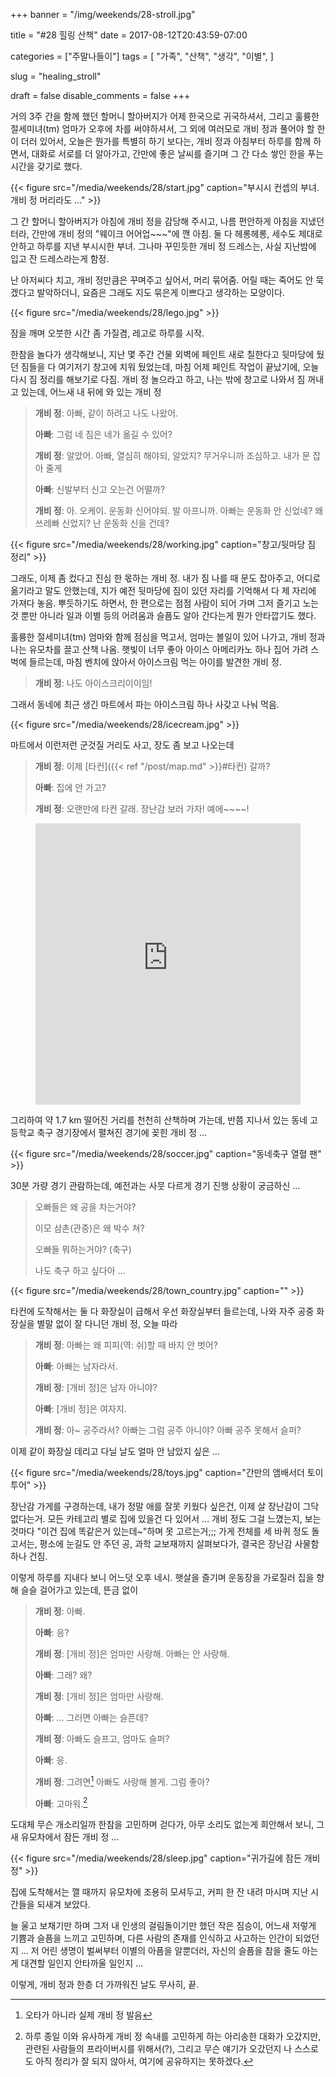 +++
banner = "/img/weekends/28-stroll.jpg"

title = "#28 힐링 산책"
date = 2017-08-12T20:43:59-07:00

categories = ["주말나들이"]
tags = [
    "가족",
    "산책",
    "생각",
    "이별",
]

slug = "healing_stroll"

draft = false
disable_comments = false
+++

거의 3주 간을 함께 했던 할머니 할아버지가 어제 한국으로 귀국하셔서, 그리고
훌륭한 절세미녀(tm) 엄마가 오후에 차를 써야하셔서, 그 외에 여러모로 개비 정과
풀어야 할 한이 더러 있어서, 오늘은 뭔가를 특별히 하기 보다는, 개비 정과
아침부터 하루를 함께 하면서, 대화로 서로를 더 알아가고, 간만에 좋은 날씨를
즐기며 그 간 다소 쌓인 한을 푸는 시간을 갖기로 했다.

<!--more-->

{{< figure
  src="/media/weekends/28/start.jpg"
  caption="부시시 컨셉의 부녀. 개비 정 머리라도 …" >}}

그 간 할머니 할아버지가 아침에 개비 정을 감당해 주시고, 나름 편안하게 아침을
지냈던 터라, 간만에 개비 정의 "웨이크 어어업~~~"에 깬 아침.
둘 다 헤롱헤롱, 세수도 제대로 안하고 하루를 지낸 부시시한 부녀.
그나마 꾸민듯한 개비 정 드레스는, 사실 지난밤에 입고 잔 드레스라는게 함정.

난 아저씨다 치고, 개비 정만큼은 꾸며주고 싶어서, 머리 묶어줌. 어릴 때는
죽어도 안 묵겠다고 발악하더니, 요즘은 그래도 지도 묶은게 이쁘다고 생각하는
모양이다.

{{< figure src="/media/weekends/28/lego.jpg" >}}

잠을 깨며 오붓한 시간 좀 가질겸, 레고로 하루를 시작.

한참을 놀다가 생각해보니, 지난 몇 주간 건물 외벽에 페인트 새로 칠한다고
뒷마당에 뒀던 짐들을 다 여기저기 창고에 치워 뒀었는데, 마침 어제 페인트
작업이 끝났기에, 오늘 다시 짐 정리를 해보기로 다짐.
개비 정 놀으라고 하고, 나는 밖에 창고로 나와서 짐 꺼내고 있는데, 어느새
내 뒤에 와 있는 개비 정

> **개비 정**: 아빠, 같이 하려고 나도 나왔어.
>
> **아빠**: 그럼 네 짐은 네가 옮길 수 있어?
>
> **개비 정**: 알았어. 아빠, 열심히 해야되, 알았지? 무거우니까 조심하고.
내가 문 잡아 줄게
>
> **아빠**: 신발부터 신고 오는건 어떨까?
>
> **개비 정**: 아. 오케이. 운동화 신어야되. 발 아프니까. 아빠는 운동화
안 신었네? 왜 쓰레빠 신었지? 난 운동화 신을 건데?

{{< figure
  src="/media/weekends/28/working.jpg"
  caption="창고/뒷마당 짐 정리" >}}

그래도, 이제 좀 컸다고 진심 한 몫하는 개비 정. 내가 짐 나를 때 문도
잡아주고, 어디로 옮기라고 말도 안했는데, 지가 예전 뒷마당에 짐이 있던 자리를
기억해서 다 제 자리에 가져다 놓음.
뿌듯하기도 하면서, 한 편으로는 점점 사람이 되어 가며 그저 즐기고 노는
것 뿐만 아니라 일과 이별 등의 어려움과 슬픔도 알아 간다는게 뭔가 안타깝기도
했다.

훌륭한 절세미녀(tm) 엄마와 함께 점심을 먹고서, 엄마는 볼일이 있어 나가고, 개비
정과 나는 유모차를 끌고 산책 나옴. 햇빛이 너무 좋아 아이스 아메리카노 하나 집어
가려 스벅에 들르는데, 마침 벤치에 앉아서 아이스크림 먹는 아이를 발견한 개비 정.

> **개비 정**: 나도 아이스크리이이임!

그래서 동네에 최근 생긴 마트에서 파는 아이스크림 하나 사갖고 나눠 먹음.

{{< figure src="/media/weekends/28/icecream.jpg" >}}

마트에서 이런저런 군것질 거리도 사고, 장도 좀 보고 나오는데

> **개비 정**: 이제 [타컨]({{< ref "/post/map.md" >}}#타컨) 갈까?
>
> **아빠**: 집에 안 가고?
>
> **개비 정**: 오랜만에 타컨 갈래. 장난감 보러 가자! 예에~~~~!


<figure><iframe src="https://www.google.com/maps/embed?pb=!1m28!1m12!1m3!1d6336.386381359073!2d-122.15859217217849!3d37.43254068874838!2m3!1f0!2f0!3f0!3m2!1i1024!2i768!4f13.1!4m13!3e2!4m5!1s0x808fbae65a81a597%3A0xb0052be31e4cddba!2sCollege+Terrace+Market%2C+El+Camino+Real%2C+Palo+Alto%2C+CA!3m2!1d37.4265561!2d-122.14833929999999!4m5!1s0x808fbb2516173e1f%3A0xc62ed6ed0bc6c265!2sAmbassador+Toys%2C+Suite+33%2C+855+El+Camino+Real%2C+Palo+Alto%2C+CA+94301!3m2!1d37.4384623!2d-122.15947969999999!5e0!3m2!1sen!2sus!4v1502598764945"
width="100%" height="450" frameborder="0" style="border:0"
allowfullscreen></iframe></figure>

그리하여 약 1.7 km 떨어진 거리를 천천히 산책하며 가는데, 반쯤 지나서 있는 동네
고등학교 축구 경기장에서 펼쳐진 경기에 꽂힌 개비 정 …

{{< figure
  src="/media/weekends/28/soccer.jpg"
  caption="동네축구 열혈 팬" >}}

30분 가량 경기 관람하는데, 예전과는 사뭇 다르게 경기 진행 상황이 궁금하신 …

> 오빠들은 왜 공을 차는거야?
>
> 이모 삼촌(관중)은 왜 박수 쳐?
>
> 오빠들 뭐하는거야? (축구)
>
> 나도 축구 하고 싶다아 …

{{< figure
  src="/media/weekends/28/town_country.jpg"
  caption="" >}}

타컨에 도착해서는 둘 다 화장실이 급해서 우선 화장실부터 들르는데, 나와 자주
공중 화장실을 별말 없이 잘 다니던 개비 정, 오늘 따라

> **개비 정**: 아빠는 왜 피피(역: 쉬)할 때 바지 안 벗어?
>
> **아빠**: 아빠는 남자라서.
>
> **개비 정**: [개비 정]은 남자 아니야?
>
> **아빠**: [개비 정]은 여자지.
>
> **개비 정**: 아~ 공주라서? 아빠는 그럼 공주 아니야? 아빠 공주 못해서 슬퍼?

이제 같이 화장실 데리고 다닐 날도 얼마 안 남았지 싶은 …

{{< figure
  src="/media/weekends/28/toys.jpg"
  caption="간만의 앰배서더 토이 투어" >}}

장난감 가게를 구경하는데, 내가 정말 애를 잘못 키웠다 싶은건, 이제
살 장난감이 그닥 없다는거. 모든 카테고리 별로 집에 있을건 다 있어서 …
개비 정도 그걸 느꼈는지, 보는 것마다 "이건 집에 똑같은거 있는데~"하며
못 고르는거;;; 가게 전체를 세 바퀴 정도 돌고서는, 평소에 눈길도 안 주던 공, 과학
교보재까지 살펴보다가, 결국은 장난감 사물함 하나 건짐.

이렇게 하루를 지내다 보니 어느덧 오후 네시. 햇살을 즐기며 운동장을 가로질러
집을 향해 슬슬 걸어가고 있는데, 뜬금 없이

> **개비 정**: 아빠.
>
> **아빠**: 응?
>
> **개비 정**: [개비 정]은 엄마만 사랑해. 아빠는 안 사랑해.
>
> **아빠**: 그래? 왜?
>
> **개비 정**: [개비 정]은 엄마만 사랑해.
>
> **아빠**: … 그러면 아빠는 슬픈데?
>
> **개비 정**: 아빠도 슬프고, 엄마도 슬퍼?
>
> **아빠**: 응.
>
> **개비 정**: 그려면[^typo] 아빠도 사랑해 볼게. 그럼 좋아?
>
> **아빠**: 고마워.[^chat]

[^typo]: 오타가 아니라 실제 개비 정 발음

[^chat]: 하루 종일 이와 유사하게 개비 정 속내를 고민하게 하는 아리송한 대화가 오갔지만, 관련된 사람들의 프라이버시를 위해서(?), 그리고 무슨 얘기가 오갔던지 나 스스로도 아직 정리가 잘 되지 않아서, 여기에 공유하지는 못하겠다.

도대체 무슨 개소리일까 한참을 고민하며 걷다가, 아무 소리도 없는게 희안해서
보니, 그새 유모차에서 잠든 개비 정 …

{{< figure
  src="/media/weekends/28/sleep.jpg"
  caption="귀가길에 잠든 개비 정" >}}

집에 도착해서는 깰 때까지 유모차에 조용히 모셔두고, 커피 한 잔 내려 마시며
지난 시간들을 되새겨 보았다.

늘 울고 보채기만 하며 그저 내 인생의 걸림돌이기만 했던 작은 짐승이, 어느새
저렇게 기쁨과 슬픔을 느끼고 고민하며, 다른 사람의 존재를 인식하고 사고하는
인간이 되었던지 …
저 어린 생명이 벌써부터 이별의 아픔을 알뿐더러, 자신의 슬픔을 참을 줄도
아는게 대견할 일인지 안타까울 일인지 …

이렇게, 개비 정과 한층 더 가까워진 날도 무사히, 끝.

